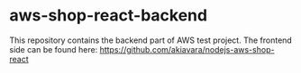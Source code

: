 # aws-shop-react-backend

This repository contains the backend part of AWS test project. The frontend side can
be found here: https://github.com/akiavara/nodejs-aws-shop-react